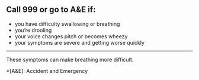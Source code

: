 ## Call 999 or go to A&E if:

- you have difficulty swallowing or breathing
- you’re drooling
- your voice changes pitch or becomes wheezy
- your symptoms are severe and getting worse quickly

***
These symptoms can make breathing more difficult.

*[A&E]: Accident and Emergency
